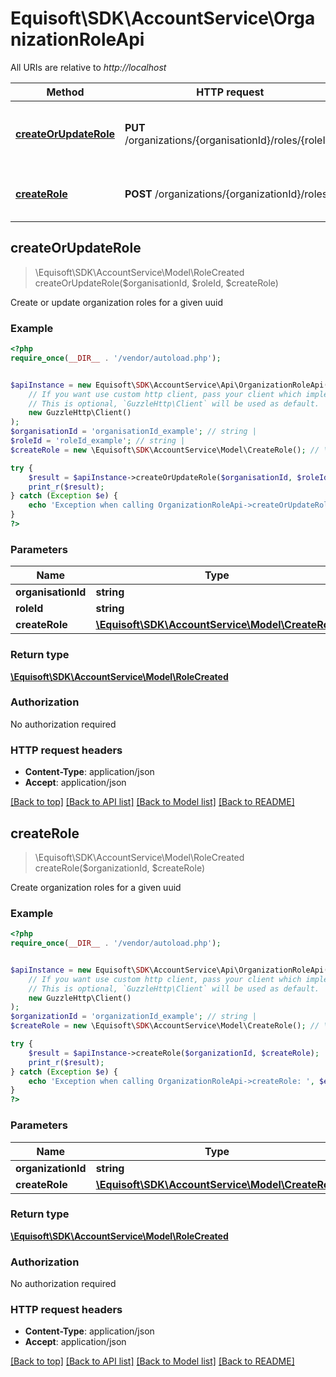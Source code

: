 # Equisoft\SDK\AccountService\OrganizationRoleApi

All URIs are relative to *http://localhost*

Method | HTTP request | Description
------------- | ------------- | -------------
[**createOrUpdateRole**](OrganizationRoleApi.md#createOrUpdateRole) | **PUT** /organizations/{organisationId}/roles/{roleId} | Create or update organization roles for a given uuid
[**createRole**](OrganizationRoleApi.md#createRole) | **POST** /organizations/{organizationId}/roles | Create organization roles for a given uuid



## createOrUpdateRole

> \Equisoft\SDK\AccountService\Model\RoleCreated createOrUpdateRole($organisationId, $roleId, $createRole)

Create or update organization roles for a given uuid

### Example

```php
<?php
require_once(__DIR__ . '/vendor/autoload.php');


$apiInstance = new Equisoft\SDK\AccountService\Api\OrganizationRoleApi(
    // If you want use custom http client, pass your client which implements `GuzzleHttp\ClientInterface`.
    // This is optional, `GuzzleHttp\Client` will be used as default.
    new GuzzleHttp\Client()
);
$organisationId = 'organisationId_example'; // string | 
$roleId = 'roleId_example'; // string | 
$createRole = new \Equisoft\SDK\AccountService\Model\CreateRole(); // \Equisoft\SDK\AccountService\Model\CreateRole | 

try {
    $result = $apiInstance->createOrUpdateRole($organisationId, $roleId, $createRole);
    print_r($result);
} catch (Exception $e) {
    echo 'Exception when calling OrganizationRoleApi->createOrUpdateRole: ', $e->getMessage(), PHP_EOL;
}
?>
```

### Parameters


Name | Type | Description  | Notes
------------- | ------------- | ------------- | -------------
 **organisationId** | **string**|  |
 **roleId** | **string**|  |
 **createRole** | [**\Equisoft\SDK\AccountService\Model\CreateRole**](../Model/CreateRole.md)|  |

### Return type

[**\Equisoft\SDK\AccountService\Model\RoleCreated**](../Model/RoleCreated.md)

### Authorization

No authorization required

### HTTP request headers

- **Content-Type**: application/json
- **Accept**: application/json

[[Back to top]](#) [[Back to API list]](../../README.md#documentation-for-api-endpoints)
[[Back to Model list]](../../README.md#documentation-for-models)
[[Back to README]](../../README.md)


## createRole

> \Equisoft\SDK\AccountService\Model\RoleCreated createRole($organizationId, $createRole)

Create organization roles for a given uuid

### Example

```php
<?php
require_once(__DIR__ . '/vendor/autoload.php');


$apiInstance = new Equisoft\SDK\AccountService\Api\OrganizationRoleApi(
    // If you want use custom http client, pass your client which implements `GuzzleHttp\ClientInterface`.
    // This is optional, `GuzzleHttp\Client` will be used as default.
    new GuzzleHttp\Client()
);
$organizationId = 'organizationId_example'; // string | 
$createRole = new \Equisoft\SDK\AccountService\Model\CreateRole(); // \Equisoft\SDK\AccountService\Model\CreateRole | 

try {
    $result = $apiInstance->createRole($organizationId, $createRole);
    print_r($result);
} catch (Exception $e) {
    echo 'Exception when calling OrganizationRoleApi->createRole: ', $e->getMessage(), PHP_EOL;
}
?>
```

### Parameters


Name | Type | Description  | Notes
------------- | ------------- | ------------- | -------------
 **organizationId** | **string**|  |
 **createRole** | [**\Equisoft\SDK\AccountService\Model\CreateRole**](../Model/CreateRole.md)|  |

### Return type

[**\Equisoft\SDK\AccountService\Model\RoleCreated**](../Model/RoleCreated.md)

### Authorization

No authorization required

### HTTP request headers

- **Content-Type**: application/json
- **Accept**: application/json

[[Back to top]](#) [[Back to API list]](../../README.md#documentation-for-api-endpoints)
[[Back to Model list]](../../README.md#documentation-for-models)
[[Back to README]](../../README.md)

